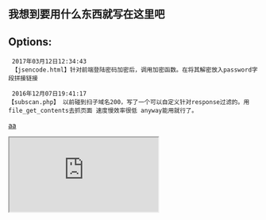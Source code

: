 ## 我想到要用什么东西就写在这里吧



## Options:<br />
```
 2017年03月12日12:34:43
 【jsencode.html】针对前端登陆密码加密后，调用加密函数。在将其解密放入password字段拼接链接
```

```
 2016年12月07日19:41:17
【subscan.php】 以前碰到扫子域名200，写了一个可以自定义针对response过滤的。用file_get_contents去抓页面 速度慢效率很低 anyway能用就行了。
```


<a href ="javascript:alert(1)">aa</a>

<iframe src=https://www.baidu.com></iframe>
